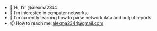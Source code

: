 - 👋 Hi, I’m @alexma2344
- 👀 I’m interested in computer networks.
- 🌱 I’m currently learning how to parse network data and output reports.
- 📫 How to reach me: alexma2344@gmail.com

<!---
alexma2344/alexma2344 is a ✨ special ✨ repository because its `README.md` (this file) appears on your GitHub profile.
You can click the Preview link to take a look at your changes.
--->
